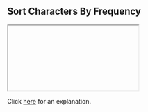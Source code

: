 ##  Sort Characters By Frequency 

<iframe></iframe>

Click [here](Explanation.md) for an explanation.

